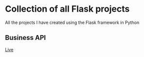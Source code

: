 # Collection of all Flask projects

All the projects I have created using the Flask framework in Python

## Business API

[Live](https://flask-apps-vj.herokuapp.com/)
